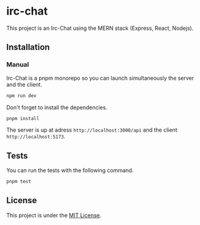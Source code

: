 # irc-chat

This project is an Irc-Chat using the MERN stack (Express, React, Nodejs).

## Installation

### Manual

Irc-Chat is a pnpm monorepo so you can launch simultaneously the server and the client.

```bash
npm run dev
```

Don't forget to install the dependencies.

```bash
pnpm install
```

The server is up at adress `http://localhost:3000/api` and the client `http://localhost:5173`.

## Tests

You can run the tests with the following command.

```bash
pnpm test
```

## License

This project is under the [MIT License](License).
